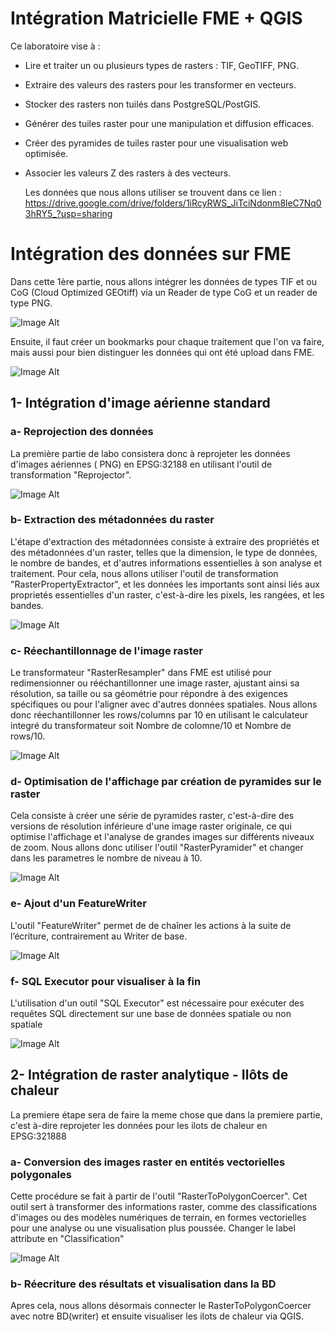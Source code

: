 # Intégration Matricielle FME + QGIS
Ce laboratoire vise à : 
- Lire et traiter un ou plusieurs types de rasters : TIF, GeoTIFF, PNG.
- Extraire des valeurs des rasters pour les transformer en vecteurs.
- Stocker des rasters non tuilés dans PostgreSQL/PostGIS.
- Générer des tuiles raster pour une manipulation et diffusion efficaces.
- Créer des pyramides de tuiles raster pour une visualisation web optimisée.
- Associer les valeurs Z des rasters à des vecteurs.

    Les données que nous allons utiliser se trouvent dans ce lien : https://drive.google.com/drive/folders/1iRcyRWS_JiTciNdonm8leC7Nq03hRY5_?usp=sharing

# Intégration des données sur FME
Dans cette 1ère partie, nous allons intégrer les données de types TIF et ou CoG (Cloud Optimized GEOtiff) via un Reader de type CoG et un reader de type PNG.

![Image Alt](https://github.com/Lorry139/geo7630h25/blob/d065ad0fbaf0af53435f0956a3c209fe8d32c398/Laboratoire%204/LABO4_1.png)

Ensuite, il faut créer un bookmarks pour chaque traitement que l'on va faire, mais aussi pour bien distinguer les données qui ont été upload dans FME.

![Image Alt](https://github.com/Lorry139/geo7630h25/blob/d065ad0fbaf0af53435f0956a3c209fe8d32c398/Laboratoire%204/LABO4_2.png)

## 1- Intégration d'image aérienne standard
### a- Reprojection des données
La première partie de labo consistera donc à reprojeter les données d'images aériennes ( PNG) en EPSG:32188 en utilisant l'outil de transformation "Reprojector".

![Image Alt](https://github.com/Lorry139/geo7630h25/blob/ecffd1a2090b6a596e6f538ac6e1d763e0630d50/Laboratoire%204/LABO4_3.png)

### b- Extraction des métadonnées du raster
L'étape d'extraction des métadonnées consiste à extraire des propriétés et des métadonnées d'un raster, telles que la dimension, le type de données, le nombre de bandes, et d'autres informations essentielles à son analyse et traitement.
Pour cela, nous allons utiliser l'outil de transformation "RasterPropertyExtractor", et les données les importants sont ainsi liés aux proprietés essentielles d'un raster, c'est-à-dire les pixels, les rangées, et les bandes.

![Image Alt](https://github.com/Lorry139/geo7630h25/blob/ed735b85f31fa381a76465c811abb46d0f200bc1/Laboratoire%204/LABO4_4.png)

### c- Réechantillonnage de l'image raster
Le transformateur "RasterResampler" dans FME est utilisé pour redimensionner ou rééchantillonner une image raster, ajustant ainsi sa résolution, sa taille ou sa géométrie pour répondre à des exigences spécifiques ou pour l'aligner avec d'autres données spatiales.
Nous allons donc réechantillonner les rows/columns par 10 en utilisant le calculateur integré du transformateur soit Nombre de colomne/10 et Nombre de rows/10.

![Image Alt](https://github.com/Lorry139/geo7630h25/blob/352254ad167520969dfdc6a8916d46591d01f152/Laboratoire%204/LABO4_5.png)

### d- Optimisation de l'affichage par création de pyramides sur le raster
Cela consiste à créer une série de pyramides raster, c'est-à-dire des versions de résolution inférieure d'une image raster originale, ce qui optimise l'affichage et l'analyse de grandes images sur différents niveaux de zoom.
Nous allons donc utiliser l'outil "RasterPyramider" et changer dans les parametres le nombre de niveau à 10.

![Image Alt](https://github.com/Lorry139/geo7630h25/blob/f6287647412b8eb624e49f39003ec9e591644990/Laboratoire%204/LABO4_6.png)

### e- Ajout d'un FeatureWriter
L'outil "FeatureWriter" permet de de chaîner les actions à la suite de l’écriture, contrairement au Writer de base.

![Image Alt](https://github.com/Lorry139/geo7630h25/blob/73cfaf7b7bfa6f5550cf29290eef147a3d2ab7df/Laboratoire%204/LABO4_7.png)

### f- SQL Executor pour visualiser à la fin
L'utilisation d'un outil "SQL Executor" est nécessaire pour exécuter des requêtes SQL directement sur une base de données spatiale ou non spatiale

![Image Alt](https://github.com/Lorry139/geo7630h25/blob/73cfaf7b7bfa6f5550cf29290eef147a3d2ab7df/Laboratoire%204/LABO7_8.png)

## 2-  Intégration de raster analytique - Ilôts de chaleur
La premiere étape sera de faire la meme chose que dans la premiere partie, c'est à-dire reprojeter les données pour les ilots de chaleur en EPSG:321888
### a- Conversion des images raster en entités vectorielles polygonales
Cette procédure se fait à partir de l'outil "RasterToPolygonCoercer". Cet outil sert à transformer des informations raster, comme des classifications d'images ou des modèles numériques de terrain, en formes vectorielles pour une analyse ou une visualisation plus poussée.
Changer le label attribute en "Classification"

![Image Alt](https://github.com/Lorry139/geo7630h25/blob/6dd0e3b8135d6ff543a4f6e06e83f98e40db8a78/Laboratoire%204/LABO7_9.png)

### b- Réecriture des résultats et visualisation dans la BD
Apres cela, nous allons désormais connecter le RasterToPolygonCoercer avec notre BD(writer) et ensuite visualiser les ilots de chaleur via QGIS.

